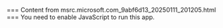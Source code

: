 === Content from msrc.microsoft.com_9abf6d13_20250111_201205.html ===
You need to enable JavaScript to run this app.
